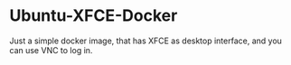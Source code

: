 # Ubuntu-XFCE-Docker
Just a simple docker image, that has XFCE as desktop interface, and you can use VNC to log in.
